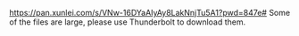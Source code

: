 https://pan.xunlei.com/s/VNw-16DYaAIyAy8LakNnjTu5A1?pwd=847e#
Some of the files are large, please use Thunderbolt to download them.
